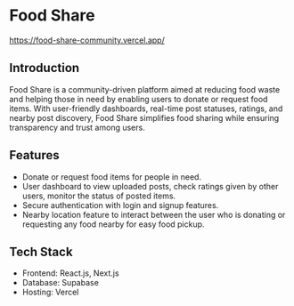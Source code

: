 # Food Share
https://food-share-community.vercel.app/
<br>
## Introduction
Food Share is a community-driven platform aimed at reducing food waste and helping those in need by enabling users to donate or request food items. With user-friendly dashboards, real-time post statuses, ratings, and nearby post discovery, Food Share simplifies food sharing while ensuring transparency and trust among users.

## Features
- Donate or request food items for people in need.
- User dashboard to view uploaded posts, check ratings given by other users, monitor the status of posted items.
- Secure authentication with login and signup features.
- Nearby location feature to interact between the user who is donating or requesting any food nearby for easy food pickup.

## Tech Stack
- Frontend: React.js, Next.js
- Database: Supabase
- Hosting: Vercel
